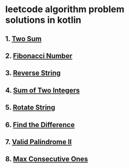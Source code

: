 # leetcode algorithm problem solutions in kotlin
## 1. [Two Sum](https://github.com/rathodtulsiram/leetcode_algorithm_problem_solutions/blob/master/two_sum.md)
## 2. [Fibonacci Number](https://github.com/rathodtulsiram/leetcode_algorithm_problem_solutions/blob/master/fibonacci.md)
## 3. [Reverse String](https://github.com/rathodtulsiram/leetcode_algorithm_problem_solutions/blob/master/reverse_string.md)
## 4. [Sum of Two Integers](https://github.com/rathodtulsiram/leetcode_algorithm_problem_solutions/blob/master/sum_of_two_integers.md)
## 5. [Rotate String](https://github.com/rathodtulsiram/leetcode_algorithm_problem_solutions/blob/master/rotate_string.md)
## 6. [Find the Difference](https://github.com/rathodtulsiram/leetcode_algorithm_problem_solutions/blob/master/find_the_difference.md)
## 7. [Valid Palindrome II](https://github.com/rathodtulsiram/leetcode_algorithm_problem_solutions/blob/master/valid_palindrome_2.md) 
## 8. [Max Consecutive Ones](https://github.com/rathodtulsiram/leetcode_algorithm_problem_solutions/blob/master/max_consecutive_ones.md)
